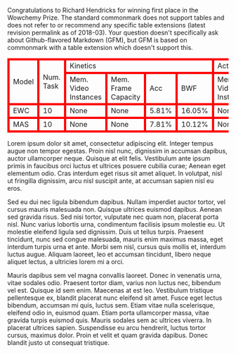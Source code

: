 ---
---

Congratulations to Richard Hendricks for winning first place in the Wowchemy Prize.
The standard commonmark does not support tables and does not refer to or recommend any specific table extensions (latest revision permalink as of 2018-03). Your question doesn't specifically ask about Github-flavored Markdown (GFM), but GFM is based on commonmark with a table extension which doesn't support this.

<table>
 <tr style="border: red 5px solid;">
  <td style="border: red 5px solid;" rowspan="2">Model</td>
  <td style="border: red 5px solid;" rowspan="2">Num. Task</td>
  <td style="border: red 5px solid;" colspan="4">Kinetics</td>
  <td style="border: red 5px solid;" colspan="4">ActivityNet-Trim</td>
  <td style="border: red 5px solid;" colspan="4">UCF101</td>
 </tr>
 <tr>
  <td style="border: red 5px solid;">Mem. Video Instances</td>
  <td style="border: red 5px solid;">Mem. Frame Capacity</td>
  <td style="border: red 5px solid;">Acc</td>
  <td style="border: red 5px solid;">BWF</td>
  <td style="border: red 5px solid;">Mem. Video Instances</td>
  <td style="border: red 5px solid;">Mem. Frame Capacity</td>
  <td style="border: red 5px solid;">Acc</td>
  <td style="border: red 5px solid;">BWF</td>
  <td style="border: red 5px solid;">Mem. Video Instances</td>
  <td style="border: red 5px solid;">Mem. Frame Capacity</td>
  <td style="border: red 5px solid;">Acc</td>
  <td style="border: red 5px solid;">BWF</td>
 </tr>
 <tr style="border: red 5px solid;">
  <td style="border: red 5px solid;">EWC</td>
  <td style="border: red 5px solid;">10</td>
  <td style="border: red 5px solid;">None</td>
  <td style="border: red 5px solid;">None</td>
  <td style="border: red 5px solid;">5.81%</td>
  <td style="border: red 5px solid;">16.05%</td>
  <td style="border: red 5px solid;">None</td>
  <td style="border: red 5px solid;">None</td>
  <td style="border: red 5px solid;">4.02%</td>
  <td style="border: red 5px solid;">5.32%</td>
  <td style="border: red 5px solid;">None</td>
  <td style="border: red 5px solid;">None</td>
  <td style="border: red 5px solid;">9.51%</td>
  <td style="border: red 5px solid;">98.94%</td>
 </tr>
 <tr>
  <td style="border: red 5px solid;">MAS</td>
  <td style="border: red 5px solid;">10</td>
  <td style="border: red 5px solid;">None</td>
  <td style="border: red 5px solid;">None</td>
  <td style="border: red 5px solid;">7.81%</td>
  <td style="border: red 5px solid;">10.12%</td>
  <td style="border: red 5px solid;">None</td>
  <td style="border: red 5px solid;">None</td>
  <td style="border: red 5px solid;">8.11%</td>
  <td style="border: red 5px solid;">0.18%</td>
  <td style="border: red 5px solid;">None</td>
  <td style="border: red 5px solid;">None</td>
  <td style="border: red 5px solid;">10.89%</td>
  <td style="border: red 5px solid;">11.11%</td>
 </tr>
</table>

<!--more-->

Lorem ipsum dolor sit amet, consectetur adipiscing elit. Integer tempus augue non tempor egestas. Proin nisl nunc, dignissim in accumsan dapibus, auctor ullamcorper neque. Quisque at elit felis. Vestibulum ante ipsum primis in faucibus orci luctus et ultrices posuere cubilia curae; Aenean eget elementum odio. Cras interdum eget risus sit amet aliquet. In volutpat, nisl ut fringilla dignissim, arcu nisl suscipit ante, at accumsan sapien nisl eu eros.

Sed eu dui nec ligula bibendum dapibus. Nullam imperdiet auctor tortor, vel cursus mauris malesuada non. Quisque ultrices euismod dapibus. Aenean sed gravida risus. Sed nisi tortor, vulputate nec quam non, placerat porta nisl. Nunc varius lobortis urna, condimentum facilisis ipsum molestie eu. Ut molestie eleifend ligula sed dignissim. Duis ut tellus turpis. Praesent tincidunt, nunc sed congue malesuada, mauris enim maximus massa, eget interdum turpis urna et ante. Morbi sem nisl, cursus quis mollis et, interdum luctus augue. Aliquam laoreet, leo et accumsan tincidunt, libero neque aliquet lectus, a ultricies lorem mi a orci.

Mauris dapibus sem vel magna convallis laoreet. Donec in venenatis urna, vitae sodales odio. Praesent tortor diam, varius non luctus nec, bibendum vel est. Quisque id sem enim. Maecenas at est leo. Vestibulum tristique pellentesque ex, blandit placerat nunc eleifend sit amet. Fusce eget lectus bibendum, accumsan mi quis, luctus sem. Etiam vitae nulla scelerisque, eleifend odio in, euismod quam. Etiam porta ullamcorper massa, vitae gravida turpis euismod quis. Mauris sodales sem ac ultrices viverra. In placerat ultrices sapien. Suspendisse eu arcu hendrerit, luctus tortor cursus, maximus dolor. Proin et velit et quam gravida dapibus. Donec blandit justo ut consequat tristique.
